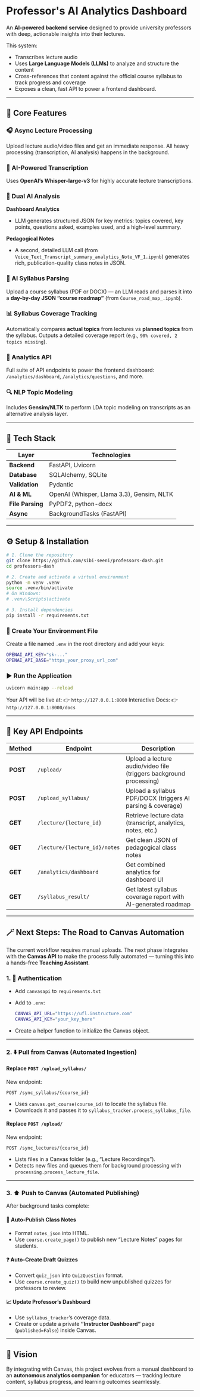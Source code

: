 # Professor's AI Analytics Dashboard

An **AI-powered backend service** designed to provide university professors with deep, actionable insights into their lectures.

This system:

* Transcribes lecture audio
* Uses **Large Language Models (LLMs)** to analyze and structure the content
* Cross-references that content against the official course syllabus to track progress and coverage
* Exposes a clean, fast API to power a frontend dashboard.

---

## 🚀 Core Features

### 🎧 Async Lecture Processing

Upload lecture audio/video files and get an immediate response.
All heavy processing (transcription, AI analysis) happens in the background.

### 🧠 AI-Powered Transcription

Uses **OpenAI’s Whisper-large-v3** for highly accurate lecture transcriptions.

### 🧩 Dual AI Analysis

**Dashboard Analytics**

* LLM generates structured JSON for key metrics:
  topics covered, key points, questions asked, examples used, and a high-level summary.

**Pedagogical Notes**

* A second, detailed LLM call (from `Voice_Text_Transcript_summary_analytics_Note_VF_1.ipynb`) generates rich, publication-quality class notes in JSON.

### 📘 AI Syllabus Parsing

Upload a course syllabus (PDF or DOCX) — an LLM reads and parses it into a **day-by-day JSON “course roadmap”** (from `Course_road_map_.ipynb`).

### 📊 Syllabus Coverage Tracking

Automatically compares **actual topics** from lectures vs **planned topics** from the syllabus.
Outputs a detailed coverage report (e.g., `90% covered, 2 topics missing`).

### 📡 Analytics API

Full suite of API endpoints to power the frontend dashboard:
`/analytics/dashboard`, `/analytics/questions`, and more.

### 🔍 NLP Topic Modeling

Includes **Gensim/NLTK** to perform LDA topic modeling on transcripts as an alternative analysis layer.

---

## 🧱 Tech Stack

| Layer            | Technologies                              |
| ---------------- | ----------------------------------------- |
| **Backend**      | FastAPI, Uvicorn                          |
| **Database**     | SQLAlchemy, SQLite                        |
| **Validation**   | Pydantic                                  |
| **AI & ML**      | OpenAI (Whisper, Llama 3.3), Gensim, NLTK |
| **File Parsing** | PyPDF2, python-docx                       |
| **Async**        | BackgroundTasks (FastAPI)                 |

---

## ⚙️ Setup & Installation

```bash
# 1. Clone the repository
git clone https://github.com/sibi-seeni/professors-dash.git
cd professors-dash

# 2. Create and activate a virtual environment
python -m venv .venv
source .venv/bin/activate
# On Windows:
# .venv\Scripts\activate

# 3. Install dependencies
pip install -r requirements.txt
```

### 🔑 Create Your Environment File

Create a file named `.env` in the root directory and add your keys:

```bash
OPENAI_API_KEY="sk-..."
OPENAI_API_BASE="https_your_proxy_url_com"
```

### ▶️ Run the Application

```bash
uvicorn main:app --reload
```

Your API will be live at:
👉 `http://127.0.0.1:8000`
Interactive Docs:
👉 `http://127.0.0.1:8000/docs`

---

## 🧩 Key API Endpoints

| Method   | Endpoint                      | Description                                                        |
| -------- | ----------------------------- | ------------------------------------------------------------------ |
| **POST** | `/upload/`                    | Upload a lecture audio/video file (triggers background processing) |
| **POST** | `/upload_syllabus/`           | Upload a syllabus PDF/DOCX (triggers AI parsing & coverage)        |
| **GET**  | `/lecture/{lecture_id}`       | Retrieve lecture data (transcript, analytics, notes, etc.)         |
| **GET**  | `/lecture/{lecture_id}/notes` | Get clean JSON of pedagogical class notes                          |
| **GET**  | `/analytics/dashboard`        | Get combined analytics for dashboard UI                            |
| **GET**  | `/syllabus_result/`           | Get latest syllabus coverage report with AI-generated roadmap      |

---

## 🪄 Next Steps: The Road to Canvas Automation

The current workflow requires manual uploads.
The next phase integrates with the **Canvas API** to make the process fully automated — turning this into a hands-free **Teaching Assistant**.

### 1. 🔐 Authentication

* Add `canvasapi` to `requirements.txt`
* Add to `.env`:

  ```bash
  CANVAS_API_URL="https://ufl.instructure.com"
  CANVAS_API_KEY="your_key_here"
  ```
* Create a helper function to initialize the Canvas object.

---

### 2. ⬇️ Pull from Canvas (Automated Ingestion)

#### Replace `POST /upload_syllabus/`

New endpoint:

```http
POST /sync_syllabus/{course_id}
```

* Uses `canvas.get_course(course_id)` to locate the syllabus file.
* Downloads it and passes it to `syllabus_tracker.process_syllabus_file`.

#### Replace `POST /upload/`

New endpoint:

```http
POST /sync_lectures/{course_id}
```

* Lists files in a Canvas folder (e.g., “Lecture Recordings”).
* Detects new files and queues them for background processing with `processing.process_lecture_file`.

---

### 3. ⬆️ Push to Canvas (Automated Publishing)

After background tasks complete:

#### 📝 Auto-Publish Class Notes

* Format `notes_json` into HTML.
* Use `course.create_page()` to publish new “Lecture Notes” pages for students.

#### ❓ Auto-Create Draft Quizzes

* Convert `quiz_json` into `QuizQuestion` format.
* Use `course.create_quiz()` to build new unpublished quizzes for professors to review.

#### 📈 Update Professor’s Dashboard

* Use `syllabus_tracker`’s coverage data.
* Create or update a private **“Instructor Dashboard”** page (`published=False`) inside Canvas.

---

## 🧭 Vision

By integrating with Canvas, this project evolves from a manual dashboard to an **autonomous analytics companion** for educators —
tracking lecture content, syllabus progress, and learning outcomes seamlessly.

---
